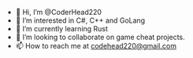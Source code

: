 - 👋 Hi, I’m @CoderHead220
- 👀 I’m interested in C#, C++ and GoLang
- 🌱 I’m currently learning Rust
- 💞️ I’m looking to collaborate on game cheat projects.
- 📫 How to reach me at codehead220@gmail.com
